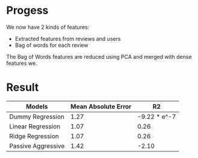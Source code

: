 # Progess

We now have 2 kinds of features:
 * Extracted features from reviews and users
 * Bag of words for each review

The Bag of Words features are reduced using PCA and merged with dense features we.

# Result

| Models             | Mean Absolute Error | R2           |
| -----------------  | ------------------- | ------------ |
| Dummy Regression   | 1.27                | -9.22 * e^-7 |
| Linear Regression  | 1.07                | 0.26         |
| Ridge Regression   | 1.07                | 0.26         |
| Passive Aggressive | 1.42                | -2.10        |
